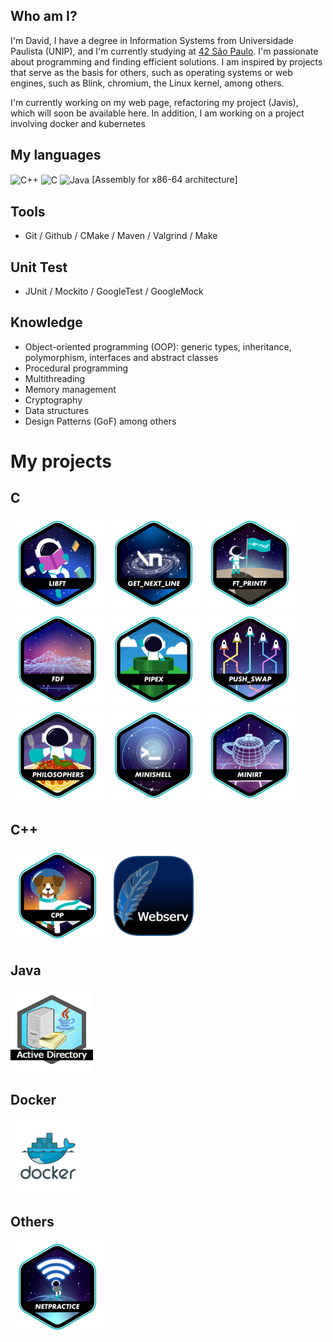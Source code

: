 ## Who am I?
I'm David, I have a degree in Information Systems from Universidade Paulista (UNIP), and I'm currently studying at [42 São Paulo](https://www.42sp.org.br/). I'm passionate about programming and finding efficient solutions. I am inspired by projects that serve as the basis for others, such as operating systems or web engines, such as Blink, chromium, the Linux kernel, among others.

I'm currently working on my web page, refactoring my project (Javis), which will soon be available here. In addition, I am working on a project involving docker and kubernetes

## My languages
<div style="display: inline_block">
  <img align="center" alt="C++" src="https://img.shields.io/badge/C%2B%2B-00599C?style=for-the-badge&logo=c%2B%2B&logoColor=white" />
  <img align="center" alt="C" src="https://img.shields.io/badge/C-00599C?style=for-the-badge&logo=c&logoColor=white" />
  <img align="center" alt="Java" src="https://img.shields.io/badge/Java-ED8B00?style=for-the-badge&logo=openjdk&logoColor=white" />
  [Assembly for x86-64 architecture]
</div>

## Tools
- Git / Github / CMake / Maven / Valgrind / Make

## Unit Test
- JUnit / Mockito / GoogleTest / GoogleMock

## Knowledge
- Object-oriented programming (OOP): generic types, inheritance, polymorphism, interfaces and abstract classes
- Procedural programming
- Multithreading
- Memory management
- Cryptography
- Data structures
- Design Patterns (GoF) among others

# My projects

## C

[![42 Badge](https://github.com/phrxn/phrxn/blob/master/42/badges/libfte.png)](https://github.com/phrxn/libft)
[![42 Badge](https://github.com/phrxn/phrxn/blob/master/42/badges/get_next_linee.png)](https://github.com/phrxn/get_next_line)
[![42 Badge](https://github.com/phrxn/phrxn/blob/master/42/badges/ft_printfe.png)](https://github.com/phrxn/ft_printf)
[![42 Badge](https://github.com/phrxn/phrxn/blob/master/42/badges/fdfe.png)](https://github.com/phrxn/FdF)
[![42 Badge](https://github.com/phrxn/phrxn/blob/master/42/badges/pipexe.png)](https://github.com/phrxn/pipex)
[![42 Badge](https://github.com/phrxn/phrxn/blob/master/42/badges/push_swape.png)](https://github.com/phrxn/push_swap)
[![42 Badge](https://github.com/phrxn/phrxn/blob/master/42/badges/philosopherse.png)](https://github.com/phrxn/philosophers)
[![42 Badge](https://github.com/phrxn/phrxn/blob/master/42/badges/minishelle.png)](https://github.com/phrxn/MiniShell)
[![42 Badge](https://github.com/phrxn/phrxn/blob/master/42/badges/minirte.png)](https://github.com/phrxn/miniRT)

## C++

[![42 Badge](https://github.com/phrxn/phrxn/blob/master/42/badges/cppe.png)](https://github.com/phrxn/cpp_modules)
[![Webserv logo](https://github.com/phrxn/webserv/blob/main/images/logo_150x150.png)](https://github.com/phrxn/webserv)


## Java

[![active_directory_logo](https://github.com/phrxn/phrxn/blob/master/active_directory/active-directory-logo.png)](https://github.com/phrxn/active-directory)

## Docker

[![docker_logo](https://raw.githubusercontent.com/phrxn/phrxn/refs/heads/master/42/badges/logo-docker.png)](https://github.com/phrxn/inception)

## Others

[![42 Badge](https://github.com/phrxn/phrxn/blob/master/42/badges/netpracticee.png)](https://github.com/phrxn/net_practice)
